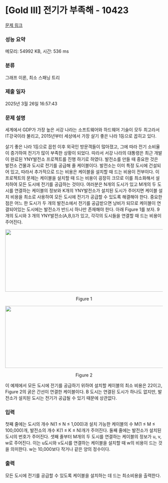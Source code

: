 # [Gold III] 전기가 부족해 - 10423 

[문제 링크](https://www.acmicpc.net/problem/10423) 

### 성능 요약

메모리: 54992 KB, 시간: 536 ms

### 분류

그래프 이론, 최소 스패닝 트리

### 제출 일자

2025년 3월 26일 16:57:43

### 문제 설명

<p>세계에서 GDP가 가장 높은 서강 나라는 소프트웨어와 하드웨어 기술이 모두 최고라서 IT강국이라 불리고, 2015년부터 세상에서 가장 살기 좋은 나라 1등으로 꼽히고 있다. </p>

<p>살기 좋은 나라 1등으로 꼽힌 이후 외국인 방문객들이 많아졌고, 그에 따라 전기 소비율이 증가하여 전기가 많이 부족한 상황이 되었다. 따라서 서강 나라의 대통령은 최근 개발이 완료된 YNY발전소 프로젝트를 진행 하기로 하였다. 발전소를 만들 때 중요한 것은 발전소 건물과 도시로 전기를 공급해 줄 케이블이다. 발전소는 이미 특정 도시에 건설되어 있고, 따라서 추가적으로 드는 비용은 케이블을 설치할 때 드는 비용이 전부이다. 이 프로젝트의 문제는 케이블을 설치할 때 드는 비용이 굉장히 크므로 이를 최소화해서 설치하여 모든 도시에 전기를 공급하는 것이다. 여러분은 N개의 도시가 있고 M개의 두 도시를 연결하는 케이블의 정보와 K개의 YNY발전소가 설치된 도시가 주어지면 케이블 설치 비용을 최소로 사용하여 모든 도시에 전기가 공급할 수 있도록 해결해야 한다. 중요한 점은 어느 한 도시가 두 개의 발전소에서 전기를 공급받으면 낭비가 되므로 케이블이 연결되어있는 도시에는 발전소가 반드시 하나만 존재해야 한다. 아래 Figure 1를 보자. 9개의 도시와 3 개의 YNY발전소(A,B,I)가 있고, 각각의 도시들을 연결할 때 드는 비용이 주어진다.</p>

<p style="text-align:center"><img alt="" src="https://www.acmicpc.net/upload/images2/E1.png" style="height:199px; width:582px"></p>

<p style="text-align:center">Figure 1</p>

<p style="text-align:center"><img alt="" src="https://www.acmicpc.net/upload/images2/E2.png" style="height:198px; width:582px"></p>

<p style="text-align:center">Figure 2</p>

<p>이 예제에서 모든 도시에 전기를 공급하기 위하여 설치할 케이블의 최소 비용은 22이고, Figure 2의 굵은 간선이 연결한 케이블이다. B 도시는 연결된 도시가 하나도 없지만, 발전소가 설치된 도시는 전기가 공급될 수 있기 때문에 상관없다.</p>

### 입력 

 <p>첫째 줄에는 도시의 개수 N(1 ≤ N ≤ 1,000)과 설치 가능한 케이블의 수 M(1 ≤ M ≤ 100,000)개, 발전소의 개수 K(1 ≤ K ≤ N)개가 주어진다. 둘째 줄에는 발전소가 설치된 도시의 번호가 주어진다. 셋째 줄부터 M개의 두 도시를 연결하는 케이블의 정보가 u, v, w로 주어진다. 이는 u도시와 v도시를 연결하는 케이블을 설치할 때 w의 비용이 드는 것을 의미한다. w는 10,000보다 작거나 같은 양의 정수이다.</p>

### 출력 

 <p>모든 도시에 전기를 공급할 수 있도록 케이블을 설치하는 데 드는 최소비용을 출력한다.</p>

